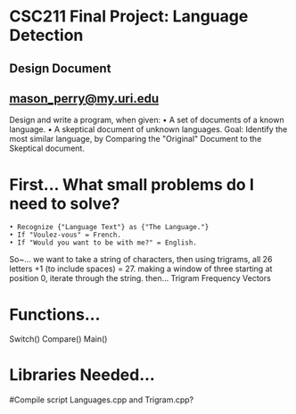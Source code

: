 # CSC211 Final Project: Language Detection
## Design Document
## mason_perry@my.uri.edu

Design and write a program, when given:
  • A  set of documents of a known language.
  • A skeptical document of unknown languages.
  Goal: Identify the most similar language, by Comparing the "Original" Document
  to the Skeptical document.

# First... What small problems do I need to solve?
    • Recognize {"Language Text"} as {"The Language."}
    • If "Voulez-vous" = French.
    • If "Would you want to be with me?" = English.

So~... we want to take a string of characters,
then using trigrams, all 26 letters +1 (to include spaces) = 27.
making a window of three starting at position 0, iterate through the string.
then...
Trigram Frequency Vectors

# Functions...
Switch()
Compare()
Main()

# Libraries Needed...
<cstdlib>
<iostream>
<fstream>
<vector>
<string>

#Compile script
Languages.cpp and Trigram.cpp?
